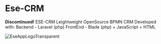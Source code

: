 # Ese-CRM
<b>Discontinued!</b>
ESE-CRM Leightweight OpenSource BPMN CRM
Developed with:
Backend - Laravel (php)
FrontEnd - Blade (php) + JavaScript + HTML

![EseAppLogoTransparent](https://user-images.githubusercontent.com/68060177/209472517-b0af8fd1-4c4a-406d-a345-66b9f7fde0d7.png)
